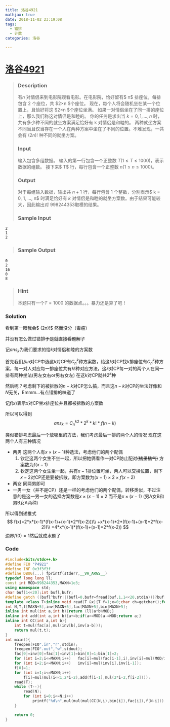 ```yaml
---
title: 洛谷4921
mathjax: true
date: 2018-11-02 23:19:08
tags: 
  - 错排
  - 计数
categories: 洛谷

---
```


# [洛谷4921](https://www.luogu.org/problemnew/show/P4921) 

>### Description
>有$n$ 对情侣来到电影院观看电影。在电影院，恰好留有$ n$ 排座位，每排包含 $2$ 个座位，共 $2×n $个座位。
>现在，每个人将会随机坐在某一个位置上，且恰好将这 $2×n $个座位坐满。
>如果一对情侣坐在了同一排的座位上，那么我们称这对情侣是和睦的。
>你的任务是求出当 $k = 0, 1, ... , n$ 时，共有多少种不同的就坐方案满足恰好有 k 对情侣是和睦的。
>两种就坐方案不同当且仅当存在一个人在两种方案中坐在了不同的位置。不难发现，一共会有 $(2n)!$ 种不同的就坐方案。
>
>### Input
>输入包含多组数据。
>输入的第一行包含一个正整数 $T(1 \leq T \leq 1000)$，表示数据的组数。
>接下来$ T$ 行，每行包含一个正整数 $n(1 \leq n \leq 1000)$。
>
>### Output
>对于每组输入数据，输出共 $n + 1$ 行，每行包含 $1$ 个整数，分别表示$ k = 0, 1, ..., n$ 时满足恰好有 $k$ 对情侣是和睦的就坐方案数。由于结果可能较大，因此输出对 $998244353$取模的结果。
>
>### Sample Input
```
2
1
2
```
>### Sample Output
```
0
2
16
0
8
```
> ### Hint
> 本题只有一个$T=1000$ 的数据点。。。暴力还是算了吧！

### Solution

看到第一眼我会$ (2n)!$ 然而没分（毒瘤）

并没有怎么做过错排~~于是就直接看题解了~~

记$ans_k$为我们要求的恰$k$对情侣和睦的方案数

首先我们从$n$对CP中选这$k$对CP有$C_n^k$种方案数，给这$k$对CP找$k$排座位有$C_n^k$种方案，每一对人对应每一排座位共有$k!$种对应方法，这$k$对CP每一对的两个人在同一排有两种坐法(男左女右or男右女左) 在这$k$对CP就共$2^k$种

然后呢？考虑剩下的被拆散的$n-k$对CP怎么搞，而且这$n-k$对CP的坐法好像和$N$无关，Emmm...有点错排的味道了

记$f(x)​$表示$x​$对CP坐$x​$排座位并且都被拆散的方案数

所以可以得到
$$
ans_k={C_n^k}^2*2^k*k!*f(n-k)
$$



类似错排考虑最后一个放哪里的方法，我们考虑最后一排的两个人的情况
现在这两个人有三种情况

- 两男 这两个人有$x\times(x-1)$种选法，考虑他们的两个配偶
  1. 钦定这两个女生不坐一起，所以把她俩看作一对CP防止配对~~(橘里橘气)~~ 方案数为$f(x-1)$
  2. 钦定这两个女生坐一起，共有$x-1$排位置可坐，两人可以交换位置，剩下$x-2$对CP还是要被拆散，即方案数为$(x-1)\times 2\times f(x-2)$
- 两女 同两男即可
- 一男一女（并不是CP）还是一样的考虑他们的两个配偶，转移类似，不过注意的是这一男一女的选择方案数是$x\times (x-1)\times2$ 而不是$x\times(x-1)$ (男A女B和男B女A两种)

所以得到递推式
$$
f(x)=2*x*(x-1)*(f(x-1)+(x-1)*2*f(x-2)))\\
+x*(x-1)*2*(f(x-1)+(x-1)*2*f(x-2))\\
=4*x*(x-1)*(f(x-1)+(x-1)*2*f(x-2))
$$
边界$f(0)=1$然后就成水题了

### Code
```c++
#include<bits/stdc++.h>
#define FIO "P4921"
#define INF 0x3f3f3f
#define DBUG(...) fprintf(stderr,__VA_ARGS__)
typedef long long ll;
const int MOD=998244353,MAXN=1e3;
using namespace std;
char buf[1<<20];int bufl,bufr;
#define getch ((bufl^bufr||(bufl=0,bufr=fread(buf,1,1<<20,stdin)))?buf[bufl++]:EOF)
template <class T>inline void read(T &x){T f=1;x=0;char ch=getchar();for(;!isdigit(ch)&&ch!='-';ch=getchar());if(ch=='-')f=-1,ch=getchar();for(;isdigit(ch);ch=getchar())x=x*10+ch-'0';x*=f;}
int N,T,f[MAXN+5],inv[MAXN+5],fac[MAXN+5],bin[MAXN+5];
inline int mul(int a,int b){return (ll)a*b%MOD;}
inline int add(int a,int b){a+=b;if(a>=MOD)a-=MOD;return a;}
inline int CC(int a,int b){
	int t=mul(fac[a],mul(inv[b],inv[a-b]));
	return mul(t,t);
}
int main(){
	freopen(FIO".in","r",stdin);
	freopen(FIO".out","w",stdout);	
	fac[0]=inv[0]=fac[1]=inv[1]=bin[0]=1;bin[1]=2;
	for (int i=2;i<=MAXN;i++)	fac[i]=mul(fac[i-1],i),inv[i]=mul(MOD/i,add(MOD,-inv[MOD%i])),bin[i]=add(bin[i-1],bin[i-1]);
	for (int i=2;i<=MAXN;i++)	inv[i]=mul(inv[i],inv[i-1]);
	f[0]=1;
	for (int i=1;i<=MAXN;i++)
		f[i]=mul(mul(i<<1,2*i-2),add(f[i-1],mul(2*i-2,f[i-2])));
	read(T);
	while (T--){
		read(N);
		for (int i=0;i<=N;i++)
			printf("%d\n",mul(mul(mul(CC(N,i),bin[i]),fac[i]),f[N-i]));
	}

	return 0;
}
```



